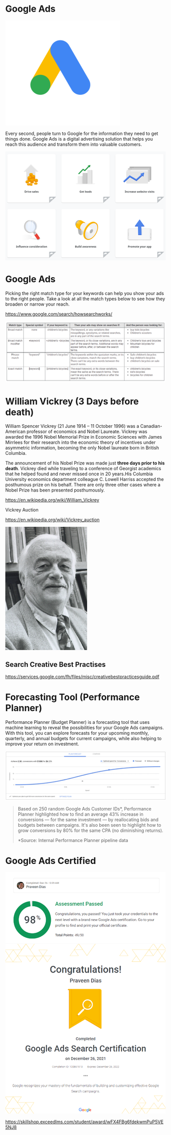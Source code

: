 # Google Ads

![Google Ads Logo](google-ads.png)

Every second, people turn to Google for the information they need to get things done. Google Ads is a digital advertising solution that helps you reach this audience and transform them into valuable customers.

![Why Google Ads](why.png)

# Google Ads

Picking the right match type for your keywords can help you show your ads to the right people. Take a look at all the match types below to see how they broaden or narrow your reach.

https://www.google.com/search/howsearchworks/

![Match Types](match-types.png)

# William Vickrey (3 Days before death)

William Spencer Vickrey (21 June 1914 – 11 October 1996) was a Canadian-American professor of economics and Nobel Laureate. Vickrey was awarded the 1996 Nobel Memorial Prize in Economic Sciences with James Mirrlees for their research into the economic theory of incentives under asymmetric information, becoming the only Nobel laureate born in British Columbia.

The announcement of his Nobel Prize was made just **three days prior to his death**. Vickrey died while traveling to a conference of Georgist academics that he helped found and never missed once in 20 years.His Columbia University economics department colleague C. Lowell Harriss accepted the posthumous prize on his behalf. There are only three other cases where a Nobel Prize has been presented posthumously.

https://en.wikipedia.org/wiki/William_Vickrey

Vickrey Auction

https://en.wikipedia.org/wiki/Vickrey_auction

![William Vickrey](William_Vickrey.gif)

## Search Creative Best Practises

https://services.google.com/fh/files/misc/creativebestpracticesguide.pdf

# Forecasting Tool (Performance Planner)

Performance Planner (Budget Planner) is a forecasting tool that uses machine learning to reveal the possibilities for your Google Ads campaigns. With this tool, you can explore forecasts for your upcoming monthly, quarterly, and annual budgets for current campaigns, while also helping to improve your return on investment.

![Performance Planner](performance-planner.png)

> Based on 250 random Google Ads Customer IDs*, Performance Planner highlighted how to find an average 43% increase in conversions — for the same investment — by reallocating bids and budgets between campaigns. It's also been seen to highlight how to grow conversions by 80% for the same CPA (no diminishing returns).
> 
> *Source: Internal Performance Planner pipeline data

# Google Ads Certified

![98](98.png)
![Ads Certified](ads-certified.png)

https://skillshop.exceedlms.com/student/award/wFX4FBg6fdekwmPuP5VE5NJ8